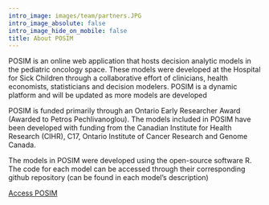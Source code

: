 ```yaml
---
intro_image: images/team/partners.JPG
intro_image_absolute: false
intro_image_hide_on_mobile: false
title: About POSIM
---
```


POSIM is an online web application that hosts decision analytic models in the pediatric oncology space. These models were developed at the Hospital for Sick Children through a collaborative effort of clinicians, health economists, statisticians and decision modelers.  POSIM is a dynamic platform and will be updated as more models are developed

POSIM is funded primarily through an Ontario Early Researcher Award (Awarded to Petros Pechlivanoglou). The models included in POSIM have been developed with funding from the Canadian Institute for Health Research  (CIHR), C17, Ontario Institute of Cancer Research and Genome Canada.

The models in POSIM were developed using the  open-source software R. The code for each model can be accessed through their corresponding github repository (can be found in each model’s description)

[Access POSIM](https://pechlilab.shinyapps.io/POSIM1/) 